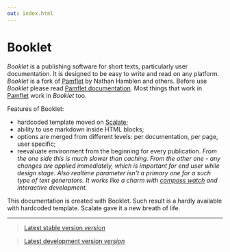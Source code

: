 ```yaml
---
out: index.html
---
```


Booklet
=======

*Booklet* is a publishing software for short texts, particularly user documentation. It is designed to be easy to write and read on any platform.
*Booklet* is a fork of [Pamflet][pf] by Nathan Hamblen and others. Before use *Booklet* please read [Pamflet documentation][pd]. Most things that work
in [Pamflet][pf] work in *Booklet* too.

Features of Booklet:

* hardcoded template moved on [Scalate][sl];
* ability to use markdown inside HTML blocks;
* options are merged from different levels: per documentation, per page, user specific;
* reevaluate environment from the beginning for every publication. *From the one side this is much slower than caching. From the other one - any changes are applied immediately, which is important for end user while design stage. Also realtime parameter isn't a primary one for a such type of text generators. It works like a charm with [compass watch][cw] and interactive development.*

This documentation is created with Booklet. Such result is a hardly available with hardcoded template. Scalate gave it a new breath of life.

<hr/>

> [Latest stable version $version$]($stable$)

> [Latest development version $version$]($development$)

[pf]: https://github.com/n8han/pamflet
[pd]: http://pamflet.databinder.net
[sl]: http://scalate.fusesource.org/
[cw]: http://compass-style.org/help/tutorials/command-line/
